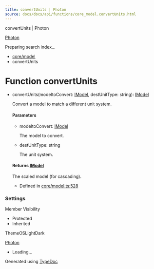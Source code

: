 ```yaml
---
title: convertUnits | Photon
source: docs/docs/api/functions/core_model.convertUnits.html
---
```


convertUnits | Photon

[Photon](../index.md)




Preparing search index...

* [core/model](../modules/core_model.md)
* convertUnits

# Function convertUnits

* convertUnits(modeltoConvert: [IModel](../interfaces/core_schema.IModel.md), destUnitType: string): [IModel](../interfaces/core_schema.IModel.md)

  Convert a model to match a different unit system.

  #### Parameters

  + modeltoConvert: [IModel](../interfaces/core_schema.IModel.md)

    The model to convert.
  + destUnitType: string

    The unit system.

  #### Returns [IModel](../interfaces/core_schema.IModel.md)

  The scaled model (for cascading).

  + Defined in [core/model.ts:528](https://github.com/mwhite454/photon/blob/main/packages/photon/src/core/model.ts#L528)

### Settings

Member Visibility

* Protected
* Inherited

ThemeOSLightDark

[Photon](../index.md)

* Loading...

Generated using [TypeDoc](https://typedoc.org/)

